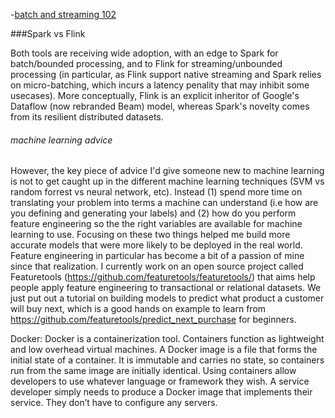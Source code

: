 -[batch and streaming 102](https://www.oreilly.com/ideas/the-world-beyond-batch-streaming-102)


###Spark vs Flink

Both tools are receiving wide adoption, with an edge to Spark for batch/bounded processing, and to Flink for 
streaming/unbounded processing (in particular, as Flink support native streaming and Spark relies on micro-batching, 
which incurs a latency penality that may inhibit some usecases). More conceptually, Flink is an explicit inheritor of 
Google's Dataflow (now rebranded Beam) model, whereas Spark's novelty comes from its resilient distributed datasets.



###### machine learning advice
However, the key piece of advice I'd give someone new to machine learning is not to get caught up in the different machine learning techniques (SVM vs random forrest vs neural network, etc). Instead (1) spend more time on translating your problem into terms a machine can understand (i.e how are you defining and generating your labels) and (2) how do you perform feature engineering so the the right variables are available for machine learning to use. Focusing on these two things helped me build more accurate models that were more likely to be deployed in the real world.
Feature engineering in particular has become a bit of a passion of mine since that realization. I currently work on an open source project called Featuretools (https://github.com/featuretools/featuretools/) that aims help people apply feature engineering to transactional or relational datasets. We just put out a tutorial on building models to predict what product a customer will buy next, which is a good hands on example to learn from https://github.com/featuretools/predict_next_purchase for beginners.


Docker:
Docker is a containerization tool. Containers function as lightweight and low overhead virtual machines. A Docker image is a file that forms the initial state of a container. It is immutable and carries no state, so containers run from the same image are initially identical.
Using containers allow developers to use whatever language or framework they wish. A service developer simply needs to produce a Docker image that implements their service. They don’t have to configure any servers.
